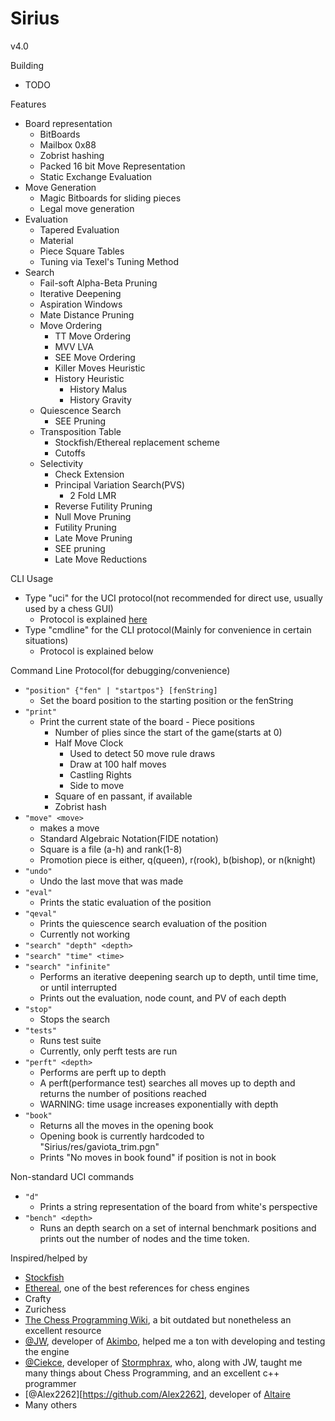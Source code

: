 # Sirius

v4.0

Building
- TODO

Features
- Board representation
    - BitBoards
    - Mailbox 0x88
    - Zobrist hashing
    - Packed 16 bit Move Representation
    - Static Exchange Evaluation
- Move Generation
    - Magic Bitboards for sliding pieces
    - Legal move generation
- Evaluation
    - Tapered Evaluation
    - Material
    - Piece Square Tables
    - Tuning via Texel's Tuning Method
- Search
    - Fail-soft Alpha-Beta Pruning
    - Iterative Deepening
    - Aspiration Windows
    - Mate Distance Pruning
    - Move Ordering
        - TT Move Ordering
        - MVV LVA
        - SEE Move Ordering
        - Killer Moves Heuristic
        - History Heuristic
            - History Malus
            - History Gravity
    - Quiescence Search
        - SEE Pruning
    - Transposition Table
        - Stockfish/Ethereal replacement scheme
        - Cutoffs
    - Selectivity
        - Check Extension
        - Principal Variation Search(PVS)
            - 2 Fold LMR
        - Reverse Futility Pruning
        - Null Move Pruning
        - Futility Pruning
        - Late Move Pruning
        - SEE pruning
        - Late Move Reductions

CLI Usage
- Type "uci" for the UCI protocol(not recommended for direct use, usually used by a chess GUI)
    - Protocol is explained [here](https://backscattering.de/chess/uci)
- Type "cmdline" for the CLI protocol(Mainly for convenience in certain situations)
    - Protocol is explained below

Command Line Protocol(for debugging/convenience)
- `"position" {"fen" | "startpos"} [fenString]`
    - Set the board position to the starting position or the fenString
- `"print"`
    - Print the current state of the board
          - Piece positions
        - Number of plies since the start of the game(starts at 0)
        - Half Move Clock
            - Used to detect 50 move rule draws
            - Draw at 100 half moves
            - Castling Rights
          - Side to move
        - Square of en passant, if available
        - Zobrist hash
- `"move" <move>`
    - makes a move
    - Standard Algebraic Notation(FIDE notation)
    - Square is a file (a-h) and rank(1-8)
    - Promotion piece is either, q(queen), r(rook), b(bishop), or n(knight)
- `"undo"`
    - Undo the last move that was made
- `"eval"`
    - Prints the static evaluation of the position
- `"qeval"`
    - Prints the quiescence search evaluation of the position
    - Currently not working
- `"search" "depth" <depth>`
- `"search" "time" <time>`
- `"search" "infinite"`
    - Performs an iterative deepening search up to depth, until time time, or until interrupted
    - Prints out the evaluation, node count, and PV of each depth
- `"stop"`
    - Stops the search
- `"tests"`
    - Runs test suite
    - Currently, only perft tests are run
- `"perft" <depth>`
    - Performs are perft up to depth
    - A perft(performance test) searches all moves up to depth and returns the number of positions reached
    - WARNING: time usage increases exponentially with depth
- `"book"`
    - Returns all the moves in the opening book
    - Opening book is currently hardcoded to "Sirius/res/gaviota_trim.pgn"
    - Prints "No moves in book found" if position is not in book

Non-standard UCI commands
- `"d"`
    - Prints a string representation of the board from white's perspective
- `"bench" <depth>`
    - Runs an <depth> depth search on a set of internal benchmark positions and prints out the number of nodes and the time token.

Inspired/helped by
- [Stockfish](https://github.com/official-stockfish/Stockfish)
- [Ethereal](https://github.com/AndyGrant/Ethereal), one of the best references for chess engines
- Crafty
- Zurichess
- [The Chess Programming Wiki](https://www.chessprogramming.org/), a bit outdated but nonetheless an excellent resource
- [@JW](https://github.com/jw1912), developer of [Akimbo](https://github.com/jw1912/akimbo), helped me a ton with developing and testing the engine
- [@Ciekce](https://github.com/ciekce/), developer of [Stormphrax](https://github.com/ciekce/Stormphrax), who, along with JW, taught me many things about Chess Programming, and an excellent c++ programmer
- [@Alex2262][https://github.com/Alex2262], developer of [Altaire](https://github.com/Alex2262/AltairChessEngine)
- Many others
